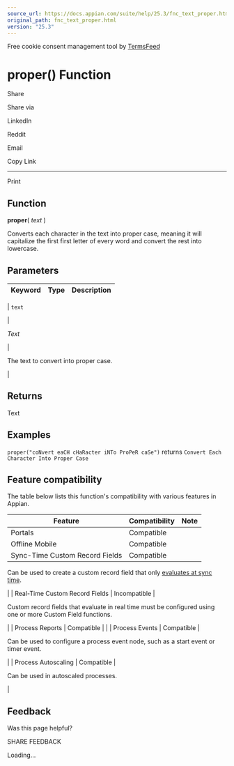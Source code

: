 ```yaml
---
source_url: https://docs.appian.com/suite/help/25.3/fnc_text_proper.html
original_path: fnc_text_proper.html
version: "25.3"
---
```


Free cookie consent management tool by [TermsFeed](https://www.termsfeed.com/)

# proper() Function

Share

Share via

LinkedIn

Reddit

Email

Copy Link

* * *

Print

## Function

**proper**( _text_ )

Converts each character in the text into proper case, meaning it will capitalize the first first letter of every word and convert the rest into lowercase.

## Parameters

| Keyword | Type | Description |
| --- | --- | --- |
|
`text`

 |

_Text_

 |

The text to convert into proper case.

 |

## Returns

Text

## Examples

`proper("coNvert eaCH cHaRacter iNTo ProPeR caSe")` returns `Convert Each Character Into Proper Case`

## Feature compatibility

The table below lists this function's compatibility with various features in Appian.

| Feature | Compatibility | Note |
| --- | --- | --- |
| Portals | Compatible |  |
| Offline Mobile | Compatible |  |
| Sync-Time Custom Record Fields | Compatible |
Can be used to create a custom record field that only [evaluates at sync time](custom-record-fields.html#prodlink-sync-time-evaluations).

 |
| Real-Time Custom Record Fields | Incompatible |

Custom record fields that evaluate in real time must be configured using one or more Custom Field functions.

 |
| Process Reports | Compatible |  |
| Process Events | Compatible |

Can be used to configure a process event node, such as a start event or timer event.

 |
| Process Autoscaling | Compatible |

Can be used in autoscaled processes.

 |

## Feedback

Was this page helpful?

SHARE FEEDBACK

Loading...